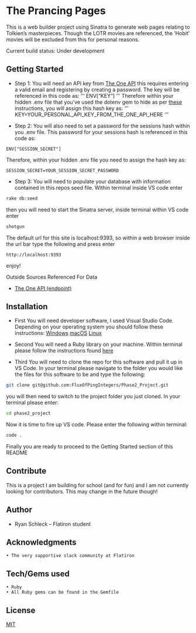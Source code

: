 # The Prancing Pages

This is a web builder project using Sinatra to generate web pages relating to Tolkien’s masterpieces.  Though the LOTR movies are referenced, the ‘Hobit’ movies will be excluded from this for personal reasons.

Current build status: Under development



## Getting Started

* Step 1:
You will need an API key from [The One API](https://the-one-api.dev/) this requires entering a valid email and registering by creating a password.  The key will be referenced in this code as:
‘’’
ENV[“KEY”]
‘’’
Therefore within your hidden .env file that you’ve used the dotenv gem to hide as per [these](https://www.rubydoc.info/gems/dotenv/2.0.0) instructions, you will assign this hash key as:
‘’’
KEY=YOUR_PERSONAL_API_KEY_FROM_THE_ONE_API_HERE
‘’’

* Step 2:
You will also need to set a password for the sessions hash within you .env file.  This password for your sessions hash is referenced in this code as:
```
ENV["SESSION_SECRET"]
```
Therefore, within your hidden .env file you need to assign the hash key as:
```
SESSION_SECRET=YOUR_SESSION_SECRET_PASSWORD
```

* Step 3:
You will need to populate your database with information contained in this repos seed file.  Within terminal inside VS code enter
```bash
rake db:seed
```
then you will need to start the Sinatra server, inside terminal within VS code enter
```bash
shotgun
```
The default url for this site is localhost:9393, so within a web browser inside the url bar type the following and press enter
```
http://localhost:9393
```
enjoy!

Outside Sources Referenced For Data
* [The One API (endpoint)](https://the-one-api.dev/v2/)



## Installation

* First
You will need developer software, I used Visual Studio Code.  Depending on your operating system you should follow these instructions:
[Windows](https://code.visualstudio.com/docs/setup/windows)
[macOS](https://code.visualstudio.com/docs/setup/mac)
[Linux](https://code.visualstudio.com/docs/setup/linux)

* Second
You will need a Ruby library on your machine.  Within terminal please follow the instructions found [here](https://stackify.com/install-ruby-on-ubuntu-everything-you-need-to-get-going/)

* Third
You will need to clone the repo for this software and pull it up in VS Code.  In your terminal please navigate to the folder you would like the files for this software to be and type the following:
```bash
git clone git@github.com:FluxOfPingIntegers/Phase2_Project.git
```
you will then need to switch to the project folder you just cloned.  In your terminal please enter:
```bash
cd phase2_project
```
Now it is time to fire up VS code.  Please enter the following within terminal:
```bash
code .
```
Finally
you are ready to proceed to the Getting Started section of this README

## Contribute
  This is a project I am building for school (and for fun) and I am not currently looking for contributors.  This may change in the future though!

## Author
-  Ryan Schleck – Flatiron student

## Acknowledgments

    • The very supportive slack community at Flatiron

## Tech/Gems used
    • Ruby
    • All Ruby gems can be found in the Gemfile


## License
[MIT](https://choosealicense.com/licenses/mit/)